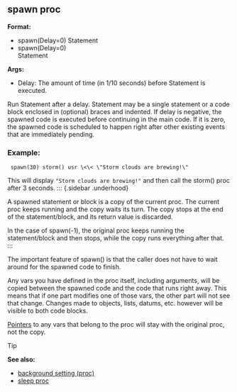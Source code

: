 ## spawn proc

<!-- -->
**Format:**
+   spawn(Delay=0) Statement
+   spawn(Delay=0)\
    Statement
<!-- -->
**Args:**
+   Delay: The amount of time (in 1/10 seconds) before Statement is
    executed.


Run Statement after a delay. Statement may be a single
statement or a code block enclosed in (optional) braces and indented. If
delay is negative, the spawned code is executed before continuing in the
main code. If it is zero, the spawned code is scheduled to happen right
after other existing events that are immediately pending.
### Example:

``` dm
 spawn(30) storm() usr \<\< \"Storm clouds are brewing!\"

```
 

This will display `"Storm clouds are brewing!"` and
then call the storm() proc after 3 seconds.
::: {.sidebar .underhood}


A spawned statement or block is a copy of the current proc. The
current proc keeps running and the copy waits its turn. The copy stops
at the end of the statement/block, and its return value is discarded.


In the case of spawn(-1), the original proc keeps running the
statement/block and then stops, while the copy runs everything after
that.
:::


The important feature of spawn() is that the caller does not
have to wait around for the spawned code to finish. 

Any vars
you have defined in the proc itself, including arguments, will be copied
between the spawned code and the code that runs right away. This means
that if one part modifies one of those vars, the other part will not see
that change. Changes made to objects, lists, datums, etc. however will
be visible to both code blocks.


[Pointers](/ref/operator/&/pointer.md) to any vars that belong to the
proc will stay with the original proc, not the copy.

> [!TIP] 
> **See also:**
> +   [background setting (proc)](/ref/proc/set/background.md) 
> +   [sleep proc](/ref/proc/sleep.md) 